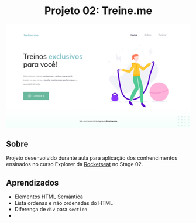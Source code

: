 <h1 style="text-align: center;">Projeto 02: Treine.me</h1>
<img style="text-align: center;" src="./images/screenshot.jpg"/>

## Sobre
Projeto desenvolvido durante aula para aplicação dos conhencimentos ensinados no curso Explorer da <a href="https://www.rocketseat.com.br/">Rocketseat</a> no Stage 02.

## Aprendizados
- Elementos HTML Semântica
- Lista ordenas e não ordenadas do HTML
- Diferença de `div` para `section`
- 
